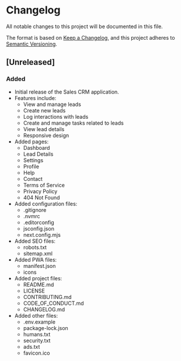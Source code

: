 
# Changelog

All notable changes to this project will be documented in this file.

The format is based on [Keep a Changelog](https://keepachangelog.com/en/1.0.0/),
and this project adheres to [Semantic Versioning](https://semver.org/spec/v2.0.0.html).

## [Unreleased]

### Added

- Initial release of the Sales CRM application.
- Features include:
    - View and manage leads
    - Create new leads
    - Log interactions with leads
    - Create and manage tasks related to leads
    - View lead details
    - Responsive design
- Added pages:
    - Dashboard
    - Lead Details
    - Settings
    - Profile
    - Help
    - Contact
    - Terms of Service
    - Privacy Policy
    - 404 Not Found
- Added configuration files:
    - .gitignore
    - .nvmrc
    - .editorconfig
    - jsconfig.json
    - next.config.mjs
- Added SEO files:
    - robots.txt
    - sitemap.xml
- Added PWA files:
    - manifest.json
    - icons
- Added project files:
    - README.md
    - LICENSE
    - CONTRIBUTING.md
    - CODE_OF_CONDUCT.md
    - CHANGELOG.md
- Added other files:
    - .env.example
    - package-lock.json
    - humans.txt
    - security.txt
    - ads.txt
    - favicon.ico
